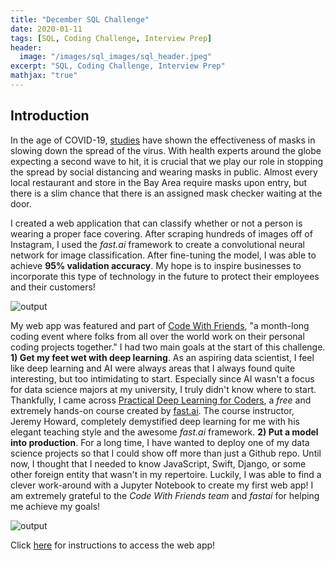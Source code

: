 ```yaml
---
title: "December SQL Challenge"
date: 2020-01-11
tags: [SQL, Coding Challenge, Interview Prep]
header:
  image: "/images/sql_images/sql_header.jpeg"
excerpt: "SQL, Coding Challenge, Interview Prep"
mathjax: "true"
---
```

## Introduction

In the age of COVID-19, [studies](https://www.preprints.org/manuscript/202004.0203/v4) have shown the effectiveness of masks in slowing down the spread of the virus. With health experts around the globe expecting a second wave to hit, it is crucial that we play our role in stopping the spread by social distancing and wearing masks in public. Almost every local restaurant and store in the Bay Area require masks upon entry, but there is a slim chance that there is an assigned mask checker waiting at the door.

I created a web application that can classify whether or not a person is wearing a proper face covering. After scraping hundreds of images off of Instagram, I used the *fast.ai* framework to create a convolutional neural network for image classification. After fine-tuning the model, I was able to achieve **95% validation accuracy**. My hope is to inspire businesses to incorporate this type of technology in the future to protect their employees and their customers!

<img src="{{ site.url }}{{ site.baseurl }}/images/mask_images/output.GIF" alt="output">

My web app was featured and part of [Code With Friends](https://codewithfriends.io/), "a month-long coding event where folks from all over the world work on their personal coding projects together." I had two main goals at the start of this challenge. **1) Get my feet wet with deep learning**. As an aspiring data scientist, I feel like deep learning and AI were always areas that I always found quite interesting, but too intimidating to start. Especially since AI wasn't a focus for data science majors at my university, I truly didn't know where to start. Thankfully, I came across [Practical Deep Learning for Coders](https://course.fast.ai/), a *free* and extremely hands-on course created by [fast.ai](https://www.fast.ai/). The course instructor, Jeremy Howard, completely demystified deep learning for me with his elegant teaching style and the awesome *fast.ai* framework. **2) Put a model into production**. For a long time, I have wanted to deploy one of my data science projects so that I could show off more than just a Github repo. Until now, I thought that I needed to know JavaScript, Swift, Django, or some other foreign entity that wasn't in my repertoire. Luckily, I was able to find a clever work-around with a Jupyter Notebook to create my first web app! I am extremely grateful to the *Code With Friends team* and *fastai* for helping me achieve my goals!

<img src="{{ site.url }}{{ site.baseurl }}/images/mask_images/mayuko.GIF" alt="output">

Click [here](https://github.com/tylerchang23/facemask) for instructions to access the web app!
